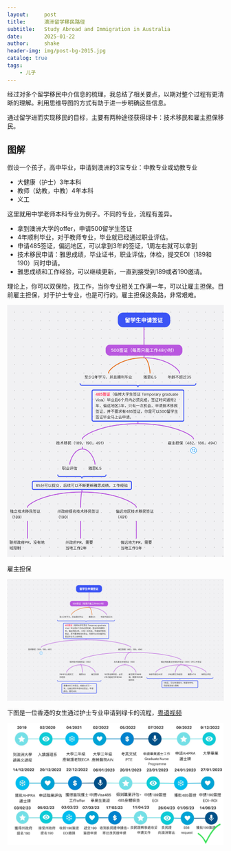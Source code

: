 ```yaml
---
layout:     post
title:      澳洲留学移民路径
subtitle:   Study Abroad and Immigration in Australia
date:       2025-01-22
author:     shake
header-img: img/post-bg-2015.jpg
catalog: true
tags:
    - 儿子
---
```


经过对多个留学移民中介信息的梳理，我总结了相关要点，以期对整个过程有更清晰的理解。利用思维导图的方式有助于进一步明确这些信息。

通过留学进而实现移民的目标，主要有两种途径获得绿卡：技术移民和雇主担保移民。


## 图解

假设一个孩子，高中毕业，申请到澳洲的3宝专业：中教专业或幼教专业

* 大健康（护士）3年本科
* 教师（幼教，中教）4年本科
* 义工
  
这里就用中学老师本科专业为例子。不同的专业，流程有差异。

* 拿到澳洲大学的offer，申请500留学生签证
* 4年顺利毕业，对于教师专业，毕业就已经通过职业评估。
* 申请485签证，偏远地区，可以拿到3年的签证，1周左右就可以拿到
* 技术移民申请：雅思成绩，毕业证书，职业评估，体检，提交EOI（189和190）同时申请。
* 雅思成绩和工作经验，可以继续更新，一直到接受到189或者190邀请。

理论上，你可以双保险，找工作，当你专业相关工作满一年，可以让雇主担保。目前雇主担保，对于护士专业，也是可行的。雇主担保这条路，非常艰难。

![189](/img/2025/feb/189.png "189")

雇主担保

![482](/img/2025/feb/482.png "482")

下图是一位香港的女生通过护士专业申请到绿卡的流程，[粤语视频](https://www.youtube.com/watch?v=rlCurBKxG4Y)

![190](/img/2025/feb/190.png "190")





